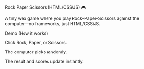 Rock Paper Scissors (HTML/CSS/JS) 🎮

A tiny web game where you play Rock–Paper–Scissors against the computer—no frameworks, 
just HTML/CSS/JS.

Demo (How it works)

Click Rock, Paper, or Scissors.

The computer picks randomly.

The result and scores update instantly.

